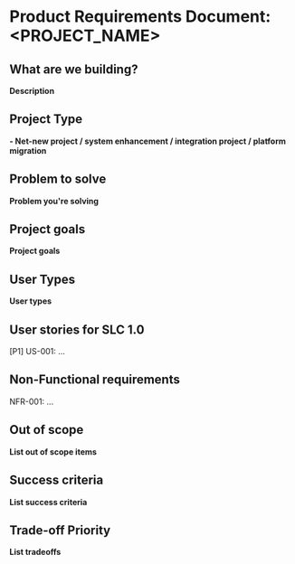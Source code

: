 
# Product Requirements Document: <PROJECT_NAME>

## What are we building? 

**Description**

## Project Type

**- Net-new project / system enhancement / integration project / platform migration** 

## Problem to solve

**Problem you're solving**

## Project goals

**Project goals**

## User Types

**User types**

## User stories for SLC 1.0

[P1] US-001: ...

## Non-Functional requirements

NFR-001: ...

## Out of scope

**List out of scope items**

## Success criteria 

**List success criteria**

## Trade-off Priority

**List tradeoffs**